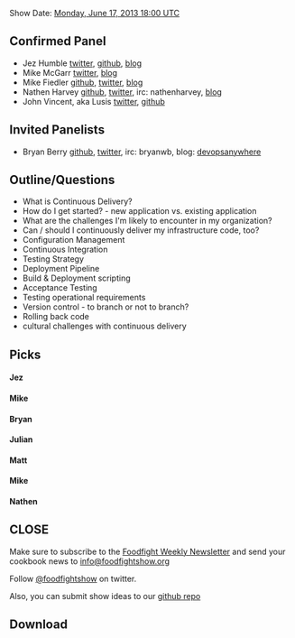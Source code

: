Show Date:   [Monday, June 17, 2013 18:00 UTC](http://www.timeanddate.com/worldclock/fixedtime.html?msg=Food+Fight+Show+-+Continuous+Delivery&iso=20130617T14&p1=1928)

Confirmed Panel<a name="panel"></a>
---------------
* Jez Humble [twitter](https://twitter.com/jezhumble), [github](https://github.com/Jezhumble), [blog](http://continuousdelivery.com/)
* Mike McGarr [twitter](https://twitter.com/jmichaelmcgarr), [blog](http://earlyandoften.wordpress.com/)
* Mike Fiedler [github](http://github.com/miketheman), [twitter](http://twitter.com/mikefiedler), [blog](http://www.miketheman.net)
* Nathen Harvey [github](http://github.com/nathenharvey), [twitter](http://twitter.com/nathenharvey), irc: nathenharvey, [blog](http://nathenharvey.com)
* John Vincent, aka Lusis [twitter](https://twitter.com/#!/lusis), [github](https://github.com/lusis)

Invited Panelists
-----------------

* Bryan Berry [github](http://github.com/bryanwb), [twitter](http://twitter.com/bryanwb), irc: bryanwb, blog: [devopsanywhere](http://devopsanywhere.blogspot.com)

Outline/Questions
-----------------
* What is Continuous Delivery?
* How do I get started? - new application vs. existing application
* What are the challenges I'm likely to encounter in my organization?
* Can / should I continuously deliver my infrastructure code, too?
* Configuration Management
* Continuous Integration
* Testing Strategy
* Deployment Pipeline
* Build & Deployment scripting
* Acceptance Testing
* Testing operational requirements
* Version control - to branch or not to branch?
* Rolling back code
* cultural challenges with continuous delivery

Picks<a name="picks"></a>
-----

#### Jez

#### Mike

#### Bryan  

#### Julian

#### Matt

#### Mike

#### Nathen


CLOSE
-----

Make sure to subscribe to the [Foodfight Weekly Newsletter](http://bit.ly/ffsmail) and send your cookbook
news to info@foodfightshow.org

Follow [@foodfightshow](http://twitter.com/foodfightshow) on twitter.

Also, you can submit show ideas to our [github repo](https://github.com/foodfight/showz)



Download
--------

